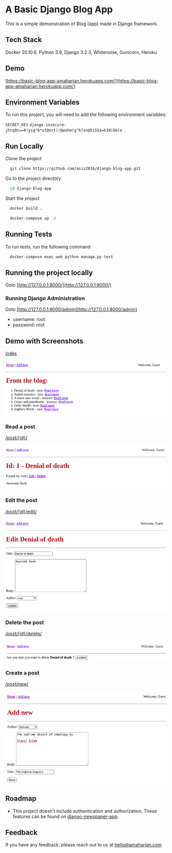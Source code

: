
# A Basic Django Blog App

This is a simple demonstration of Blog (app) made in Django framework.



## Tech Stack
Docker 20.10.6, Python 3.8, Django 3.2.3, Whitenoise, Gunicorn, Heroku


## Demo

[https://basic-blog-app-amaharjan.herokuapp.com/](https://basic-blog-app-amaharjan.herokuapp.com/)


## Environment Variables

To run this project, you will need to add the following environment variables:

`SECRET_KEY` `django-insecure-jhrq9t==0!ysg^6*ut@ort)!@wohm)g^k(xn@515$$=h39(6b(e`

  
## Run Locally

Clone the project

```bash
  git clone https://github.com/asis2016/django-blog-app.git
```

Go to the project directory

```bash
  cd django-blog-app
```

Start the project

```bash
  docker build .
```

```bash
  docker-compose up -d
```

## Running Tests

To run tests, run the following command

```bash
  docker-compose exec web python manage.py test
```

## Running the project locally

Goto [http://127.0.0.1:8000/](http://127.0.0.1:8000/)

### Running Django Administration

Goto [http://127.0.0.1:8000/admin](http://127.0.0.1:8000/admin)
- username: root
- password: root

  
## Demo with Screenshots

[index](https://basic-blog-app-amaharjan.herokuapp.com/)

![index](/screenshots/a.png)

### Read a post
[/post/{id}/](https://basic-blog-app-amaharjan.herokuapp.com/post/1/)

![read](/screenshots/b.png)

### Edit the post
[/post/{id}/edit/](https://basic-blog-app-amaharjan.herokuapp.com/post/1/edit/)

![edit](/screenshots/c.png)

### Delete the post
[/post/{id}/delete/](https://basic-blog-app-amaharjan.herokuapp.com/post/1/delete/)

![delete](/screenshots/d.png)

### Create a post
[/post/new/](https://basic-blog-app-amaharjan.herokuapp.com/post/new/)

![create](/screenshots/e.png)



  
## Roadmap

- This project doesn't include authentication and authorization. These features can be found on [django-newspaper-app](https://github.com/asis2016/django-newspaper-app).

  
## Feedback

If you have any feedback, please reach out to us at hello@amaharjan.com
